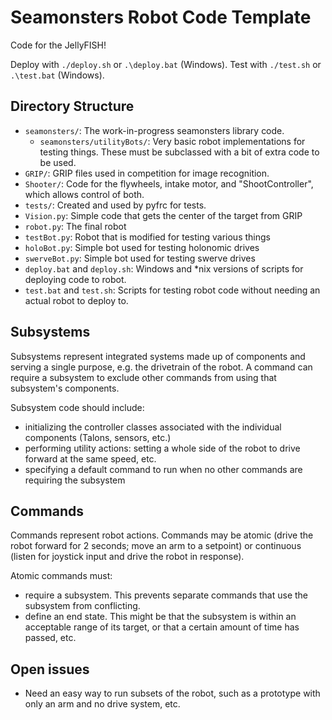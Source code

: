 # Seamonsters Robot Code Template

Code for the JellyFISH!

Deploy with `./deploy.sh` or `.\deploy.bat` (Windows). Test with `./test.sh` or
`.\test.bat` (Windows).

## Directory Structure

- `seamonsters/`: The work-in-progress seamonsters library code.
    - `seamonsters/utilityBots/`: Very basic robot implementations for testing 
        things. These must be subclassed with a bit of extra code to be used.
- `GRIP/`: GRIP files used in competition for image recognition.
- `Shooter/`: Code for the flywheels, intake motor, and "ShootController", which
    allows control of both.
- `tests/`: Created and used by pyfrc for tests.
- `Vision.py`: Simple code that gets the center of the target from GRIP
- `robot.py`: The final robot
- `testBot.py`: Robot that is modified for testing various things
- `holoBot.py`: Simple bot used for testing holonomic drives
- `swerveBot.py`: Simple bot used for testing swerve drives
- `deploy.bat` and `deploy.sh`: Windows and *nix versions of scripts for
    deploying code to robot.
- `test.bat` and `test.sh`: Scripts for testing robot code without needing an
    actual robot to deploy to.

## Subsystems

Subsystems represent integrated systems made up of components and serving a single purpose, e.g. the drivetrain of the robot. A command can require a subsystem to exclude other commands from using that subsystem's components. 

Subsystem code should include:
- initializing the controller classes associated with the individual components (Talons, sensors, etc.)
- performing utility actions: setting a whole side of the robot to drive forward at the same speed, etc.
- specifying a default command to run when no other commands are requiring the subsystem

## Commands

Commands represent robot actions. Commands may be atomic (drive the robot forward for 2 seconds; move an arm to a setpoint) or continuous (listen for joystick input and drive the robot in response).

Atomic commands must: 
- require a subsystem. This prevents separate commands that use the subsystem from conflicting.
- define an end state. This might be that the subsystem is within an acceptable range of its target, or that a certain amount of time has passed, etc.

## Open issues

- Need an easy way to run subsets of the robot, such as a prototype with only an arm and no drive system, etc.
